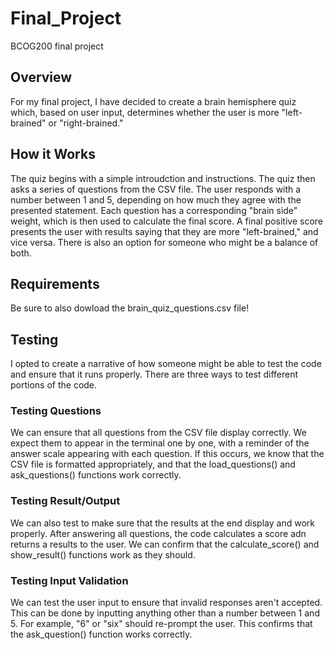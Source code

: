 # Final_Project
BCOG200 final project
## Overview
For my final project, I have decided to create a brain hemisphere quiz which, based on user input, determines whether the user is more "left-brained" or "right-brained."

## How it Works
The quiz begins with a simple introudction and instructions. The quiz then asks a series of questions from the CSV file. The user responds with a number between 1 and 5, depending on how much they agree with the presented statement. Each question has a corresponding "brain side" weight, which is then used to calculate the final score. A final positive score presents the user with results saying that they are more "left-brained," and vice versa. There is also an option for someone who might be a balance of both.

## Requirements 
Be sure to also dowload the brain_quiz_questions.csv file!

## Testing
I opted to create a narrative of how someone might be able to test the code and ensure that it runs properly. There are three ways to test different portions of the code.

### Testing Questions
We can ensure that all questions from the CSV file display correctly. We expect them to appear in the terminal one by one, with a reminder of the answer scale appearing with each question. If this occurs, we know that the CSV file is formatted appropriately, and that the load_questions() and ask_questions() functions work correctly.

### Testing Result/Output
We can also test to make sure that the results at the end display and work properly. After answering all questions, the code calculates a score adn returns a results to the user. We can confirm that the calculate_score() and show_result() functions work as they should.

### Testing Input Validation
We can test the user input to ensure that invalid responses aren't accepted. This can be done by inputting anything other than a number between 1 and 5. For example, "6" or "six" should re-prompt the user. This confirms that the ask_question() function works correctly.

